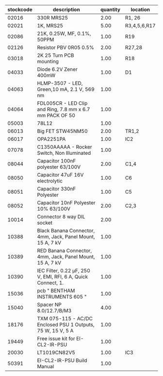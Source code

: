 |stockcode|description|quantity|location|
|---------|-----------|--------|--------|
|02016|330R MRS25|2.00|R1, 26|
|02021|1K, MRS25|5.00|R3,4,5,6,R17|
|02086|21K, 0.25W, MF, 0.1%, 50PPM|1.00|R19|
|02126|Resistor   PBV  0R05   0.5%|2.00|R27,28|
|03018|2K 25 Turn PCB mounting|1.00|R18|
|04033|Diode 6.2V Zener 400mW|1.00|D1|
|04063|HLMP-3507 -  LED, Green,10 mA, 2.1 V, 569 nm|1.00||
|04064|FDL005CR -  LED Clip and Ring, 7.8 mm x 6.7 mm PACK OF 50|1.00||
|05003|78L12|1.00||
|06013|Big FET  STW45NM50|2.00|TR1,2|
|06017|OPA2251PA|1.00|IC2|
|07078|C1350AAAAA -  Rocker Switch, Non Illuminated|1.00||
|08044|Capacitor 100nF polyester 63/100V|2.00|C1,4|
|08050|Capacitor 47uF 16V electrolytic|1.00|C6|
|08051|Capacitor 330nF Polyester|1.00|C5|
|08052|Capacitor 10nF Polyester 10% 63/100V|2.00|C2,3|
|10014|Connector 8 way DIL socket|2.00||
|10388|Black Banana Connector, 4mm, Jack, Panel Mount, 15 A, 7 kV|1.00||
|10389|RED Banana Connector, 4mm, Jack, Panel Mount, 15 A, 7 kV|1.00||
|10390|IEC Filter, 0.22 µF, 250 V, EMI, RFI, 6 A, Quick Connect, 1.|1.00||
|15036|pcb  " BENTHAM INSTRUMENTS 605 "|1.00||
|15040|Spacer NP 8.0/12.7/B/M3|4.00||
|18176|TXM 075-115 -  AC/DC Enclosed PSU 1 Outputs, 75 W, 15 V, 5 A|1.00||
|19449|Free issue kit for EI-CL2-IR-PSU|1.00||
|20030|LT1019CN82V5|1.00|IC3|
|50391|EI-CL2-IR-PSU Build Manual|1.00||
